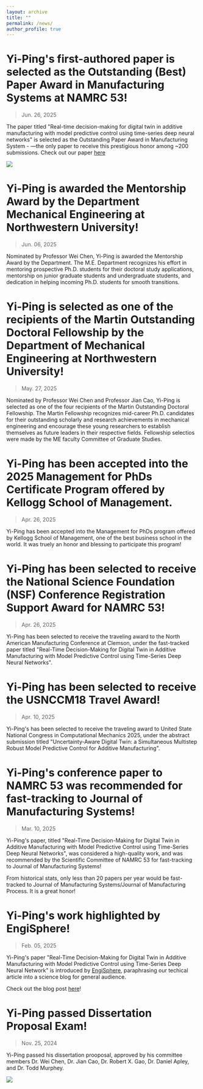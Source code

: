 ```yaml
---
layout: archive
title: ""
permalink: /news/
author_profile: true
---
```


Yi-Ping's first-authored paper is selected as the Outstanding (Best) Paper Award in Manufacturing Systems at NAMRC 53!
=========

> Jun. 26, 2025

The paper titled "Real-time decision-making for digital twin in additive manufacturing with model predictive control using time-series deep neural networks" is selected as the Outstanding Paper Award in Manufacturing System - —the only paper to receive this prestigious honor among ~200 submissions. Check out our paper [here](https://yiping514.github.io/chenyp.github.io/publications/2025-03-29-JMS-MPC_DED)


<img src="https://yiping514.github.io/chenyp.github.io/images/namrc_award.jpg">



Yi-Ping is awarded the Mentorship Award by the Department Mechanical Engineering at Northwestern University!
=========

> Jun. 06, 2025

Nominated by Professor Wei Chen, Yi-Ping is awarded the Mentorship Award by the Department. The M.E. Department recognizes his effort in mentoring prospective Ph.D. students for their doctoral study applications, mentorship on junior graduate students and undergraduate students, and dedication in helping incoming Ph.D. students for smooth transitions. 




Yi-Ping is selected as one of the recipients of the Martin Outstanding Doctoral Fellowship by the Department of Mechanical Engineering at Northwestern University!
=========

> May. 27, 2025

Nominated by Professor Wei Chen and Professor Jian Cao, Yi-Ping is selected as one of the four recipients of the Martin Outstanding Doctoral Fellowship. The Martin Fellowship recognizes mid-career Ph.D. candidates for their outstanding scholarly and research achievements in mechanical engineering and encourage these young researchers to establish themselves as future leaders in their respective fields. Fellowship selectios were made by the ME faculty Committee of Graduate Studies. 




Yi-Ping has been accepted into the 2025 Management for PhDs Certificate Program offered by Kellogg School of Management. 
=========

>Apr. 26, 2025

Yi-Ping has been accepted into the Management for PhDs program offered by Kellogg School of Management, one of the best business school in the world. It was truely an honor and blessing to participate this program!



Yi-Ping has been selected to receive the National Science Foundation (NSF) Conference Registration Support Award for NAMRC 53!
=========

>Apr. 26, 2025

Yi-Ping has been selected to receive the traveling award to the North American Manufacturing Conference at Clemson, under the fast-tracked paper titled "Real-Time Decision-Making for Digital Twin in Additive Manufacturing with Model Predictive Control using Time-Series Deep Neural Networks". 


Yi-Ping has been selected to receive the USNCCM18 Travel Award!
=========

>Apr. 10, 2025

Yi-Ping's has been selected to receive the traveling award to United State National Congress in Computational Mechanics 2025, under the abstract submission titled "Uncertainty-Aware Digital Twin: a Simultaneous Multistep Robust Model Predictive Control for Additive Manufacturing". 



Yi-Ping's conference paper to NAMRC 53 was recommended for fast-tracking to Journal of Manufacturing Systems!
========

> Mar. 10, 2025

Yi-Ping's paper, titled "Real-Time Decision-Making for Digital Twin in Additive Manufacturing with Model Predictive Control using Time-Series Deep Neural Networks", was considered a high-quality work, and was recommended by the Scientific Committee of NAMRC 53 for fast-tracking to Journal of Manufacturing Systems! 

From historical stats, only less than 20 papers per year would be fast-tracked to Journal of Manufacturing Systems/Journal of Manufacturing Process. It is a great honor!




Yi-Ping's work highlighted by EngiSphere!
=====

> Feb. 05, 2025

Yi-Ping's paper "Real-Time Decision-Making for Digital Twin in Additive Manufacturing with Model Predictive Control using Time-Series Deep Neural Network" is introduced by [EngiSphere](https://engisphere.com/), paraphrasing our techical article into a science blog for general audience. 

Check out the blog post [here](https://engisphere.com/real-time-smart-manufacturing-how-ai-and-digital-twins-are-revolutionizing-additive-manufacturing/)!




Yi-Ping passed Dissertation Proposal Exam!
=====

> Nov. 25, 2024

Yi-Ping passed his dissertation prooposal, approved by his committee members Dr. Wei Chen, Dr. Jian Cao, Dr. Robert X. Gao, Dr. Daniel Apley, and Dr. Todd Murphey. 

<img src="https://yiping514.github.io/chenyp.github.io/images/news_proposal.jpeg">
